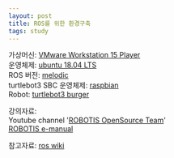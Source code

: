 ```yaml
---
layout: post
title: ROS를 위한 환경구축
tags: study
---
```


가상머신: [VMware Workstation 15 Player](https://www.vmware.com/kr/products/workstation-player/workstation-player-evaluation.html)  
운영체제: [ubuntu 18.04 LTS](https://ubuntu.com/#download)  
ROS 버전: [melodic](http://wiki.ros.org/melodic/Installation)  
turtlebot3 SBC 운영체제: [raspbian](https://www.raspberrypi.org/downloads/raspbian/)  
Robot: [turtlebot3 burger](http://emanual.robotis.com/docs/en/platform/turtlebot3/specifications/)

강의자료:  
Youtube channel '[ROBOTIS OpenSource Team](https://www.youtube.com/playlist?list=PLRG6WP3c31_VIFtFAxSke2NG_DumVZPgw)'  
[ROBOTIS e-manual](http://emanual.robotis.com/docs/en/platform/turtlebot3/overview/)

참고자료: [ros wiki](https://wiki.ros.org/)
